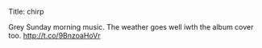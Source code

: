 Title: chirp

Grey Sunday morning music. The weather goes well iwth the album cover too. <a href="http://t.co/9BnzoaHoVr">http://t.co/9BnzoaHoVr</a>
